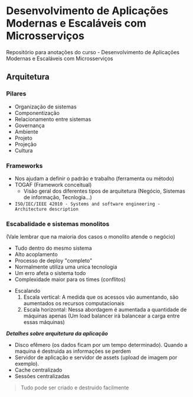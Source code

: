 # Desenvolvimento de Aplicações Modernas e Escaláveis com Microsserviços
Repositório para anotações do curso - Desenvolvimento de Aplicações Modernas e Escaláveis com Microsserviços

## Arquitetura

### Pilares
- Organização de sistemas
- Componentização
- Relacionamento entre sistemas
- Governança
- Ambiente
- Projeto
- Projeção
- Cultura
  
### Frameworks 
- Nos ajudam a definir o padrão e trabalho (ferramenta ou método)
- TOGAF (Framework conceitual)
  - Visão geral dos diferentes tipos de arquitetura (Negócio, Sistemas de informação, Tecnlogia...)
- `ISO/IEC/IEEE 42010 - Systems and software engineering - Architecture description`

### Escabalidade e sistemas monolitos
(Vale lembrar que na maioria dos casos o monolito atende o negócio)

- Tudo dentro do mesmo sistema
- Alto acoplamento
- Processo de deploy "completo"
- Normalmente utiliza uma unica tecnologia
- Um erro afeta o sistema todo
- Complexidade maior para os times (conflitos)

* Escalando
  1. Escala vertical: A medida que os acessos vão aumentando, são aumentados os recursos computacionais
  2. Escala horizontal: Nessa abordagem é aumentada a quantidade de máquinas apenas (Um load balancer irá balancear a carga entre essas máquinas)
 
 ***Detalhes sobre arquitetura da aplicação***
- Disco efêmero (os dados ficam por um tempo determinado). Quando a maquina é destruida as informações se perdem
- Servidor de aplicação e servidor de assets (upload de imagem por exemplo). 
- Cache centralizado
- Sessões centralizadas
> Tudo pode ser criado e destruido facilmente

